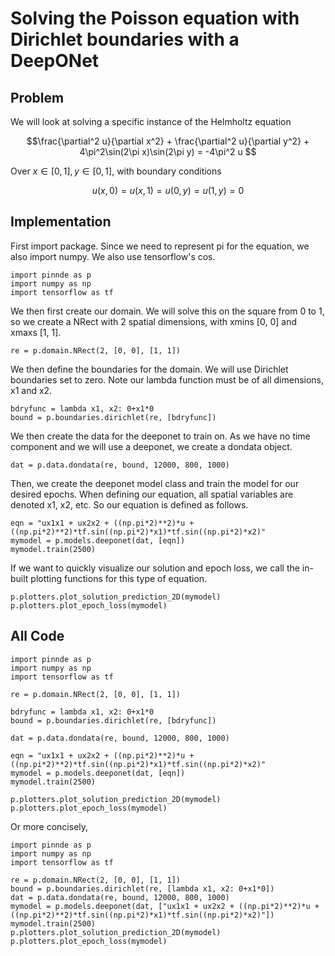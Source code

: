# Solving the Poisson equation with Dirichlet boundaries with a DeepONet

## Problem
We will look at solving a specific instance of the Helmholtz equation

$$\frac{\partial^2 u}{\partial x^2} + \frac{\partial^2 u}{\partial y^2} + 4\pi^2\sin(2\pi x)\sin(2\pi y)
= -4\pi^2 u $$

Over $x\in[0,1], y\in[0,1]$, with boundary conditions

$$u(x, 0) = u(x, 1) = u(0, y) = u(1, y) = 0 $$

## Implementation
First import package. Since we need to represent pi for the equation, we also import numpy. We also use tensorflow's cos.
    
    import pinnde as p
    import numpy as np
    import tensorflow as tf

We then first create our domain. We will solve this on the square from 0 to 1, so we create a NRect with 2 spatial dimensions, with xmins 
[0, 0] and xmaxs [1, 1]. 

    re = p.domain.NRect(2, [0, 0], [1, 1])

We then define the boundaries for the domain. We will use Dirichlet boundaries set to zero. Note our lambda function
must be of all dimensions, x1 and x2.

    bdryfunc = lambda x1, x2: 0+x1*0
    bound = p.boundaries.dirichlet(re, [bdryfunc])

We then create the data for the deeponet to train on. As we have no time component and we will use a deeponet, we create a dondata object.

    dat = p.data.dondata(re, bound, 12000, 800, 1000)

Then, we create the deeponet model class and train the model for our desired epochs. When defining our equation, all spatial variables are denoted
x1, x2, etc. So our equation is defined as follows.

    eqn = "ux1x1 + ux2x2 + ((np.pi*2)**2)*u + ((np.pi*2)**2)*tf.sin((np.pi*2)*x1)*tf.sin((np.pi*2)*x2)"
    mymodel = p.models.deeponet(dat, [eqn])
    mymodel.train(2500)

If we want to quickly visualize our solution and epoch loss, we call the in-built plotting functions for this type of equation.

    p.plotters.plot_solution_prediction_2D(mymodel)
    p.plotters.plot_epoch_loss(mymodel)

## All Code

    import pinnde as p
    import numpy as np
    import tensorflow as tf

    re = p.domain.NRect(2, [0, 0], [1, 1])

    bdryfunc = lambda x1, x2: 0+x1*0
    bound = p.boundaries.dirichlet(re, [bdryfunc])

    dat = p.data.dondata(re, bound, 12000, 800, 1000)

    eqn = "ux1x1 + ux2x2 + ((np.pi*2)**2)*u + ((np.pi*2)**2)*tf.sin((np.pi*2)*x1)*tf.sin((np.pi*2)*x2)"
    mymodel = p.models.deeponet(dat, [eqn])
    mymodel.train(2500)

    p.plotters.plot_solution_prediction_2D(mymodel)
    p.plotters.plot_epoch_loss(mymodel)

Or more concisely,

    import pinnde as p
    import numpy as np
    import tensorflow as tf

    re = p.domain.NRect(2, [0, 0], [1, 1])
    bound = p.boundaries.dirichlet(re, [lambda x1, x2: 0+x1*0])
    dat = p.data.dondata(re, bound, 12000, 800, 1000)
    mymodel = p.models.deeponet(dat, ["ux1x1 + ux2x2 + ((np.pi*2)**2)*u + ((np.pi*2)**2)*tf.sin((np.pi*2)*x1)*tf.sin((np.pi*2)*x2)"])
    mymodel.train(2500)
    p.plotters.plot_solution_prediction_2D(mymodel)
    p.plotters.plot_epoch_loss(mymodel)